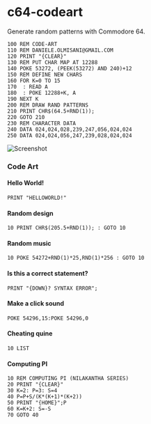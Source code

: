 c64-codeart
===========

Generate random patterns with Commodore 64.

```bas
100 REM CODE-ART
110 REM DANIELE.OLMISANI@GMAIL.COM
120 PRINT "{CLEAR}"
130 REM PUT CHAR MAP AT 12288
140 POKE 53272, (PEEK(53272) AND 240)+12
150 REM DEFINE NEW CHARS
160 FOR K=0 TO 15
170  : READ A
180  : POKE 12288+K, A
190 NEXT K
200 REM DRAW RAND PATTERNS
210 PRINT CHR$(64.5+RND(1));
220 GOTO 210
230 REM CHARACTER DATA
240 DATA 024,024,028,239,247,056,024,024
250 DATA 024,024,056,247,239,028,024,024
```

![Screenshot](http://mad4j.github.io/c64-codeart/screenshot.png)

### Code Art

#### Hello World!
```bas
PRINT "HELLOWORLD!"
```

#### Random design
```bas
10 PRINT CHR$(205.5+RND(1)); : GOTO 10
```

#### Random music
```bas
10 POKE 54272+RND(1)*25,RND(1)*256 : GOTO 10
```

#### Is this a correct statement?
```bas
PRINT "{DOWN}? SYNTAX ERROR";
```

#### Make a click sound
```bas
POKE 54296,15:POKE 54296,0
```

#### Cheating quine
```bas
10 LIST
```

#### Computing PI
```bas
10 REM COMPUTING PI (NILAKANTHA SERIES) 
20 PRINT "{CLEAR}"
30 K=2: P=3: S=4
40 P=P+S/(K*(K+1)*(K+2))
50 PRINT "{HOME}";P
60 K=K+2: S=-S
70 GOTO 40
```
